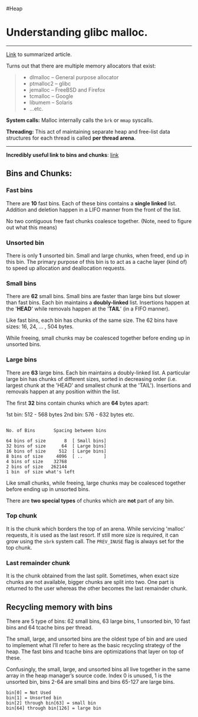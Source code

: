#Heap 

# Understanding **glibc** malloc.
---
[Link](https://sploitfun.wordpress.com/2015/02/10/understanding-glibc-malloc/) to summarized article.


Turns out that there are multiple memory allocators that exist:

>- dlmalloc – General purpose allocator
>- ptmalloc2 – glibc
>- jemalloc – FreeBSD and Firefox
>- tcmalloc – Google
>- libumem – Solaris
>- …etc.

**System calls:** Malloc internally calls the `brk` or `mmap` syscalls.

**Threading:** This act of maintaining separate heap and free-list data structures for each thread is called **per thread arena**.

--- 

**Incredibly useful link to bins and chunks**: [link](https://heap-exploitation.dhavalkapil.com/diving_into_glibc_heap/bins_chunks#fast-bins)

## Bins and Chunks:

### Fast bins
There are **10** fast bins. Each of these bins contains a **single linked** list. Addition and deletion happen in a LIFO manner from the front of the list.

No two contiguous free fast chunks coalesce together. (Note, need to figure out what this means) 

### Unsorted bin
There is only **1** unsorted bin. Small and large chunks, when freed, end up in this bin. The primary purpose of this bin is to act as a cache layer (kind of) to speed up allocation and deallocation requests.

### Small bins
There are **62** small bins. Small bins are faster than large bins but slower than fast bins. Each bin maintains a **doubly-linked** list. Insertions happen at the '**HEAD**' while removals happen at the '**TAIL**' (in a FIFO manner).

Like fast bins, each bin has chunks of the same size. The 62 bins have sizes: 16, 24, … , 504 bytes.

While freeing, small chunks may be coalesced together before ending up in unsorted bins.

### Large bins
There are **63** large bins. Each bin maintains a doubly-linked list. A particular large bin has chunks of different sizes, sorted in decreasing order (i.e. largest chunk at the 'HEAD' and smallest chunk at the 'TAIL'). Insertions and removals happen at any position within the list.

The first **32** bins contain chunks which are **64** bytes apart:

1st bin: 512 - 568 bytes 
2nd bin: 576 - 632 bytes
etc.
```

No. of Bins       Spacing between bins

64 bins of size       8  [ Small bins]
32 bins of size      64  [ Large bins]
16 bins of size     512  [ Large bins]
8 bins of size     4096  [ ..        ]
4 bins of size    32768
2 bins of size   262144
1 bin  of size what's left
```

Like small chunks, while freeing, large chunks may be coalesced together before ending up in unsorted bins.

There are **two special types** of chunks which are **not** part of any bin.

### Top chunk

It is the chunk which borders the top of an arena. While servicing 'malloc' requests, it is used as the last resort. If still more size is required, it can grow using the `sbrk` system call. The `PREV_INUSE` flag is always set for the top chunk.

### Last remainder chunk

It is the chunk obtained from the last split. Sometimes, when exact size chunks are not available, bigger chunks are split into two. One part is returned to the user whereas the other becomes the last remainder chunk.

## Recycling memory with bins

There are 5 type of bins: 62 small bins, 63 large bins, 1 unsorted bin, 10 fast bins and 64 tcache bins per thread.

The small, large, and unsorted bins are the oldest type of bin and are used to implement what I’ll refer to here as the basic recycling strategy of the heap. The fast bins and tcache bins are optimizations that layer on top of these.

Confusingly, the small, large, and unsorted bins all live together in the same array in the heap manager’s source code. Index 0 is unused, 1 is the unsorted bin, bins 2-64 are small bins and bins 65-127 are large bins.

```
bin[0] = Not Used
bin[1] = Unsorted bin
bin[2] through bin[63] = small bin
bin[64] through bin[126] = large bin
```
